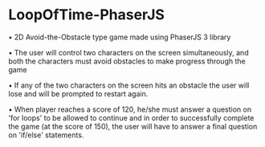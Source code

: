 # LoopOfTime-PhaserJS


• 2D Avoid-the-Obstacle type game made using PhaserJS 3 library

• The user will control two characters on the screen simultaneously, and both the characters must avoid obstacles to make progress through the game

• If any of the two characters on the screen hits an obstacle the user will lose and will be prompted to restart again.

• When player reaches a score of 120, he/she must answer a question on 'for loops' to be allowed to continue and in order to successfully complete the game (at the score of 150), the user will have to answer a final question on 'if/else' statements.
